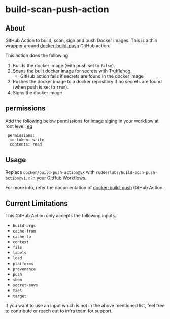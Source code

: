 # build-scan-push-action

## About

GitHub Action to build, scan, sign and push Docker images. This is a thin wrapper
around [docker-build-push](https://github.com/docker/build-push-action) GitHub action.

This action does the following:

1. Builds the docker image (with push set to `false`).
2. Scans the built docker image for secrets with [Trufflehog](https://github.com/trufflesecurity/trufflehog).
   - GitHub action fails if secrets are found in the docker image
3. Pushes the docker image to a docker repository if no secrets are found
   (when push is set to `true`).
4. Signs the docker image


## permissions

Add the following below permissions for image siging in your workflow at root level. [eg](https://github.com/rudderlabs/rudderstack-operator/blob/f3d326ddcb207fb8f42b587d6307f338479c2540/.github/workflows/build-pr.yaml#L10)

```
 permissions:
  id-token: write  
  contents: read
```


## Usage

Replace `docker/build-push-action@vX` with `rudderlabs/build-scan-push-action@v1.x`
in your GitHub Workflows.

For more info, refer the documentation of
[docker-build-push](https://github.com/docker/build-push-action) GitHub Action.

## Current Limitations

This GitHub Action only accepts the following inputs.

- `build-args`
- `cache-from`
- `cache-to`
- `context`
- `file`
- `labels`
- `load`
- `platforms`
- `provenance`
- `push`
- `sbom`
- `secret-envs`
- `tags`
- `target`

If you want to use an input which is not in the above mentioned list,
feel free to contribute or reach out to infra team for support.
